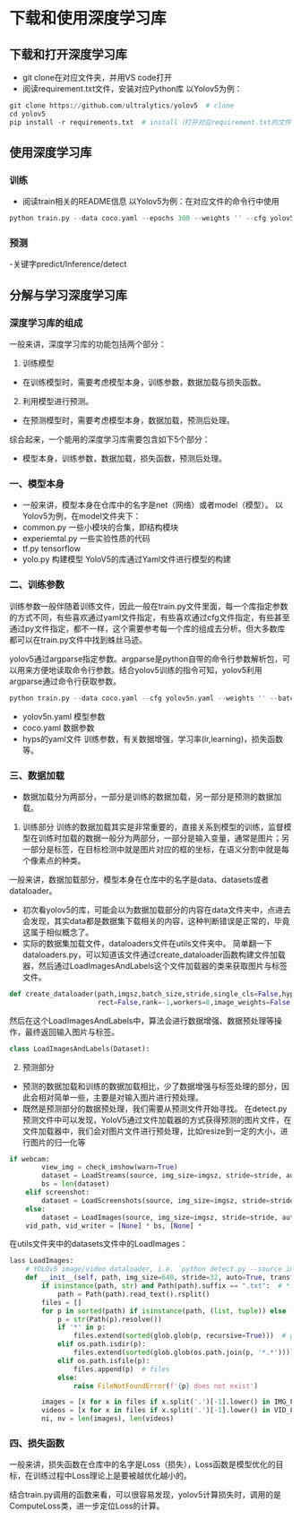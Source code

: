 # 下载和使用深度学习库
## 下载和打开深度学习库
- git clone在对应文件夹，并用VS code打开
- 阅读requirement.txt文件，安装对应Python库
以Yolov5为例：
```Python
git clone https://github.com/ultralytics/yolov5  # clone
cd yolov5
pip install -r requirements.txt  # install（打开对应requirement.txt的文件目录下进行操作）
```
## 使用深度学习库
### 训练
- 阅读train相关的README信息
以Yolov5为例：在对应文件的命令行中使用
```Python
python train.py --data coco.yaml --epochs 300 --weights '' --cfg yolov5n.yaml  --batch-size 128
```
### 预测
-关键字predict/Inference/detect

## 分解与学习深度学习库
### 深度学习库的组成
一般来讲，深度学习库的功能包括两个部分：
1. 训练模型
- 在训练模型时，需要考虑模型本身，训练参数，数据加载与损失函数。
2. 利用模型进行预测。
- 在预测模型时，需要考虑模型本身，数据加载，预测后处理。

综合起来，一个能用的深度学习库需要包含如下5个部分：
- 模型本身，训练参数，数据加载，损失函数，预测后处理。

### 一、模型本身
- 一般来讲，模型本身在仓库中的名字是net（网络）或者model（模型）。
以Yolov5为例，在model文件夹下：
- common.py 一些小模块的合集，即结构模块
- experiemtal.py 一些实验性质的代码
- tf.py tensorflow
- yolo.py 构建模型
YoloV5的库通过Yaml文件进行模型的构建

### 二、训练参数
训练参数一般伴随着训练文件，因此一般在train.py文件里面，每一个库指定参数的方式不同，有些喜欢通过yaml文件指定，有些喜欢通过cfg文件指定，有些甚至通过py文件指定，都不一样，这个需要参考每一个库的组成去分析。但大多数库都可以在train.py文件中找到蛛丝马迹。

yolov5通过argparse指定参数。argparse是python自带的命令行参数解析包，可以用来方便地读取命令行参数。结合yolov5训练的指令可知，yolov5利用argparse通过命令行获取参数。
```Python
python train.py --data coco.yaml --cfg yolov5n.yaml --weights '' --batch-size 128
```
- yolov5n.yaml 模型参数
- coco.yaml 数据参数
- hyps的yaml文件 训练参数，有关数据增强，学习率(lr,learning)，损失函数等。

### 三、数据加载
- 数据加载分为两部分，一部分是训练的数据加载，另一部分是预测的数据加载。
1. 训练部分
训练的数据加载其实是非常重要的，直接关系到模型的训练，监督模型在训练时加载的数据一般分为两部分，一部分是输入变量，通常是图片；另一部分是标签，在目标检测中就是图片对应的框的坐标，在语义分割中就是每个像素点的种类。

一般来讲，数据加载部分，模型本身在仓库中的名字是data、datasets或者dataloader。

- 初次看yolov5的库，可能会以为数据加载部分的内容在data文件夹中，点进去会发现，其实data都是数据集下载相关的内容，这种判断错误是正常的，毕竟这属于相似概念了。
- 实际的数据集加载文件，dataloaders文件在utils文件夹中。
简单翻一下dataloaders.py，可以知道该文件通过create_dataloader函数构建文件加载器，然后通过LoadImagesAndLabels这个文件加载器的类来获取图片与标签文件。
```Python
def create_dataloader(path,imgsz,batch_size,stride,single_cls=False,hyp=None,augment=False,cache=False,pad=0.0,
                      rect=False,rank=-1,workers=8,image_weights=False,quad=False,prefix='',shuffle=False,seed=0):
```
然后在这个LoadImagesAndLabels中，算法会进行数据增强、数据预处理等操作，最终返回输入图片与标签。
```Python
class LoadImagesAndLabels(Dataset):
```
2. 预测部分
- 预测的数据加载和训练的数据加载相比，少了数据增强与标签处理的部分，因此会相对简单一些，主要是对输入图片进行预处理。
- 既然是预测部分的数据预处理，我们需要从预测文件开始寻找。
在detect.py预测文件中可以发现，YoloV5通过文件加载器的方式获得预测的图片文件，在文件加载器中，我们会对图片文件进行预处理，比如resize到一定的大小，进行图片的归一化等
```Python
if webcam:
        view_img = check_imshow(warn=True)
        dataset = LoadStreams(source, img_size=imgsz, stride=stride, auto=pt, vid_stride=vid_stride)
        bs = len(dataset)
    elif screenshot:
        dataset = LoadScreenshots(source, img_size=imgsz, stride=stride, auto=pt)
    else:
        dataset = LoadImages(source, img_size=imgsz, stride=stride, auto=pt, vid_stride=vid_stride)
    vid_path, vid_writer = [None] * bs, [None] * 
```
在utils文件夹中的datasets文件中的LoadImages：
```Python
lass LoadImages:
    # YOLOv5 image/video dataloader, i.e. `python detect.py --source image.jpg/vid.mp4`
    def __init__(self, path, img_size=640, stride=32, auto=True, transforms=None, vid_stride=1):
        if isinstance(path, str) and Path(path).suffix == ".txt":  # *.txt file with img/vid/dir on each line
            path = Path(path).read_text().rsplit()
        files = []
        for p in sorted(path) if isinstance(path, (list, tuple)) else [path]:
            p = str(Path(p).resolve())
            if '*' in p:
                files.extend(sorted(glob.glob(p, recursive=True)))  # glob
            elif os.path.isdir(p):
                files.extend(sorted(glob.glob(os.path.join(p, '*.*'))))  # dir
            elif os.path.isfile(p):
                files.append(p)  # files
            else:
                raise FileNotFoundError(f'{p} does not exist')

        images = [x for x in files if x.split('.')[-1].lower() in IMG_FORMATS]
        videos = [x for x in files if x.split('.')[-1].lower() in VID_FORMATS]
        ni, nv = len(images), len(videos)

```
### 四、损失函数
一般来讲，损失函数在仓库中的名字是Loss（损失），Loss函数是模型优化的目标，在训练过程中Loss理论上是要被越优化越小的。

结合train.py调用的函数来看，可以很容易发现，yolov5计算损失时，调用的是ComputeLoss类，进一步定位Loss的计算。
